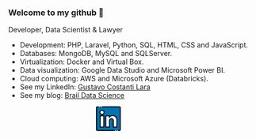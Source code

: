 ### Welcome to my github 👋

Developer, Data Scientist & Lawyer<br>

- Development: PHP, Laravel, Python, SQL, HTML, CSS and JavaScript.
- Databases: MongoDB, MySQL and SQLServer.
- Virtualization: Docker and Virtual Box.
- Data visualization: Google Data Studio and Microsoft Power BI.
- Cloud computing: AWS and Microsoft Azure (Databricks).
- See my LinkedIn: [Gustavo Costanti Lara](https://www.linkedin.com/in/guticostanti)
- See my blog: [Brail Data Science](https://brasildatascience.com)

<div align="center" >

<div style="align-self: center;align-items: center; display: flex; justify-content: space-between; width: 150px;" >
  <a href="https://www.linkedin.com/in/guticostanti">
    <img src="https://github.com/guticostanti/guticostanti/blob/master/github/linkedin.png" alt="linkedin" height="50">
  </a>
</div>
</div>